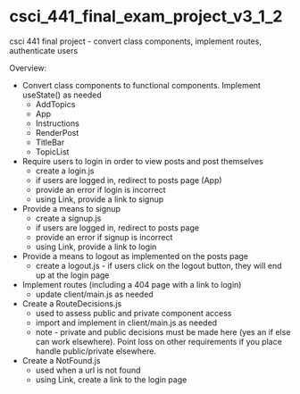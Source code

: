 # csci_441_final_exam_project_v3_1_2

csci 441 final project - convert class components, implement routes, authenticate users 


Overview:

- Convert class components to functional components. Implement useState() as needed
    - AddTopics 
    - App
    - Instructions
    - RenderPost
    - TitleBar
    - TopicList
- Require users to login in order to view posts and post themselves
    - create a login.js
    - if users are logged in, redirect to posts page (App)
    - provide an error if login is incorrect
    - using Link, provide a link to signup
- Provide a means to signup
    - create a signup.js
    - if users are logged in, redirect to posts page
    - provide an error if signup is incorrect
    - using Link, provide a link to login
- Provide a means to logout as implemented on the posts page
    - create a logout.js
          - if users click on the logout button, they will end up at the login page
- Implement routes (including a 404 page with a link to login)
    - update client/main.js as needed
- Create a RouteDecisions.js
    - used to assess public and private component access
    - import and implement in client/main.js as needed
    - note - private and public decisions must be made here (yes an if else can work elsewhere). Point loss on other requirements if you place handle public/private elsewhere. 
- Create a NotFound.js
    - used when a url is not found
    - using Link, create a link to the login page